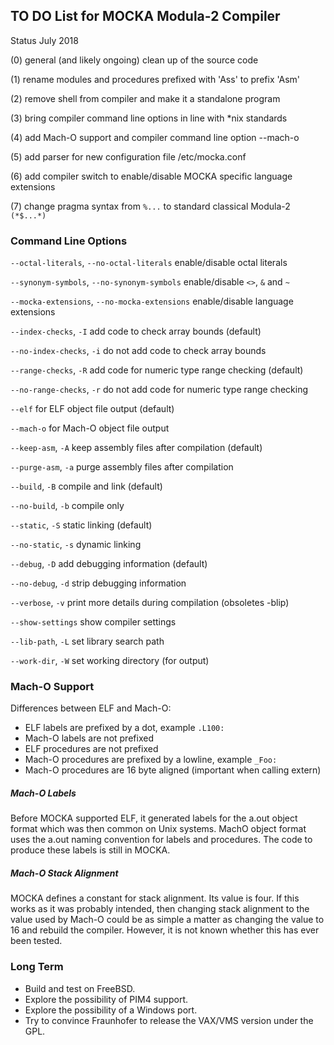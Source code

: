 ## TO DO List for MOCKA Modula-2 Compiler
Status July 2018

(0) general (and likely ongoing) clean up of the source code

(1) rename modules and procedures prefixed with 'Ass' to prefix 'Asm'

(2) remove shell from compiler and make it a standalone program

(3) bring compiler command line options in line with *nix standards

(4) add Mach-O support and compiler command line option --mach-o

(5) add parser for new configuration file /etc/mocka.conf

(6) add compiler switch to enable/disable MOCKA specific language extensions

(7) change pragma syntax from `%...` to standard classical Modula-2 `(*$...*)`

### Command Line Options

`--octal-literals`, `--no-octal-literals` enable/disable octal literals

`--synonym-symbols`, `--no-synonym-symbols` enable/disable `<>`, `&` and `~`

`--mocka-extensions`, `--no-mocka-extensions` enable/disable language extensions

`--index-checks`, `-I` add code to check array bounds (default)

`--no-index-checks`, `-i` do not add code to check array bounds

`--range-checks`, `-R` add code for numeric type range checking (default)

`--no-range-checks`, `-r` do not add code for numeric type range checking

`--elf`     for ELF object file output (default)

`--mach-o`  for Mach-O object file output

`--keep-asm`, `-A`  keep assembly files after compilation (default)

`--purge-asm`, `-a`  purge assembly files after compilation

`--build`, `-B` compile and link (default)

`--no-build`, `-b` compile only

`--static`, `-S` static linking (default)

`--no-static`, `-s` dynamic linking

`--debug`, `-D` add debugging information (default)

`--no-debug`, `-d` strip debugging information

`--verbose`, `-v`  print more details during compilation (obsoletes -blip)

`--show-settings` show compiler settings

`--lib-path`, `-L` set library search path

`--work-dir`, `-W` set working directory (for output)

### Mach-O Support

Differences between ELF and Mach-O:

* ELF labels are prefixed by a dot, example `.L100:`
* Mach-O labels are not prefixed
* ELF procedures are not prefixed
* Mach-O procedures are prefixed by a lowline, example `_Foo:`
* Mach-O procedures are 16 byte aligned (important when calling extern)

##### Mach-O Labels

Before MOCKA supported ELF, it generated labels for the a.out object format which
was then common on Unix systems. MachO object format uses the a.out naming convention
for labels and procedures. The code to produce these labels is still in MOCKA.

##### Mach-O Stack Alignment

MOCKA defines a constant for stack alignment. Its value is four. If this works
as it was probably intended, then changing stack alignment to the value used by
Mach-O could be as simple a matter as changing the value to 16 and rebuild the
compiler. However, it is not known whether this has ever been tested.

### Long Term

* Build and test on FreeBSD.
* Explore the possibility of PIM4 support.
* Explore the possibility of a Windows port.
* Try to convince Fraunhofer to release the VAX/VMS version under the GPL.
